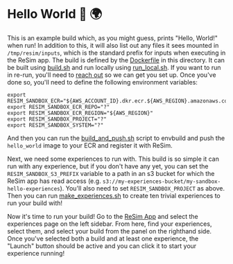 # Hello World :wave: :earth_africa:

This is an example build which, as you might guess, prints "Hello, World!" when
run! In addition to this, it will also list out any files it sees mounted in
`/tmp/resim/inputs`, which is the standard prefix for inputs when executing in
the ReSim app. The build is defined by the [Dockerfile](./Dockerfile) in this
directory. It can be built using [build.sh](./build.sh) and run locally using
[run_local.sh](./run_local.sh). If you want to run in re-run, you'll need to
[reach out](info@resim.ai) so we can get you set up. Once you've done so, you'll
need to define the following environment variables:

```
export RESIM_SANDBOX_ECR="${AWS_ACCOUNT_ID}.dkr.ecr.${AWS_REGION}.amazonaws.com"
export RESIM_SANDBOX_ECR_REPO="?"
export RESIM_SANDBOX_ECR_REGION="${AWS_REGION}"
export RESIM_SANDBOX_PROJECT="?"
export RESIM_SANDBOX_SYSTEM="?"
```

And then you can run the [build_and_push.sh](./build_and_push.sh) script to
envbuild and push the `hello_world` image to your ECR and register it with ReSim.

Next, we need some experiences to run with. This build is so simple it can run
with any experience, but if you don't have any yet, you can set the
`RESIM_SANDBOX_S3_PREFIX` variable to a path in an s3 bucket for which the ReSim
app has read access
(e.g. `s3://my-experiences-bucket/my-sandbox-hello-experiences`). You'll also
need to set `RESIM_SANDBOX_PROJECT` as above. Then you can run
[make_experiences.sh](./make_experiences.sh) to create ten trivial experiences
to run your build with!

Now it's time to run your build! Go to the [ReSim App](https://app.resim.ai/)
and select the experiences page on the left sidebar. From here, find your
experiences, select them, and select your build from the panel on the righthand
side. Once you've selected both a build and at least one experience, the
"Launch" button should be active and you can click it to start your experience
running!
